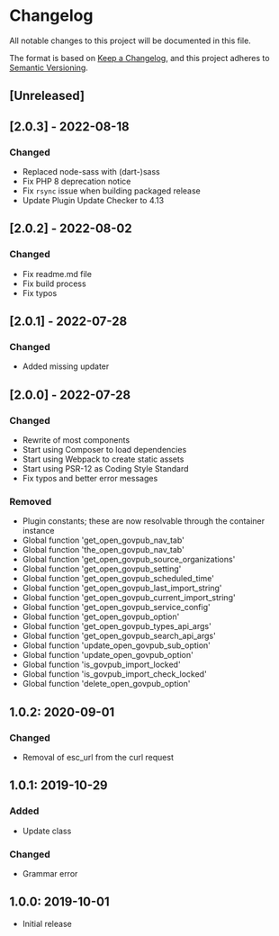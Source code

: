 # Changelog
All notable changes to this project will be documented in this file.

The format is based on [Keep a Changelog](https://keepachangelog.com/en/1.0.0/),
and this project adheres to [Semantic Versioning](https://semver.org/spec/v2.0.0.html).

## [Unreleased]

## [2.0.3] - 2022-08-18
### Changed
* Replaced node-sass with (dart-)sass
* Fix PHP 8 deprecation notice
* Fix `rsync` issue when building packaged release
* Update Plugin Update Checker to 4.13

## [2.0.2] - 2022-08-02
### Changed
* Fix readme.md file
* Fix build process
* Fix typos

## [2.0.1] - 2022-07-28
### Changed
- Added missing updater

## [2.0.0] - 2022-07-28
### Changed
- Rewrite of most components
- Start using Composer to load dependencies
- Start using Webpack to create static assets
- Start using PSR-12 as Coding Style Standard
- Fix typos and better error messages

### Removed
- Plugin constants; these are now resolvable through the container instance
- Global function 'get_open_govpub_nav_tab'
- Global function 'the_open_govpub_nav_tab'
- Global function 'get_open_govpub_source_organizations'
- Global function 'get_open_govpub_setting'
- Global function 'get_open_govpub_scheduled_time'
- Global function 'get_open_govpub_last_import_string'
- Global function 'get_open_govpub_current_import_string'
- Global function 'get_open_govpub_service_config'
- Global function 'get_open_govpub_option'
- Global function 'get_open_govpub_types_api_args'
- Global function 'get_open_govpub_search_api_args'
- Global function 'update_open_govpub_sub_option'
- Global function 'update_open_govpub_option'
- Global function 'is_govpub_import_locked'
- Global function 'is_govpub_import_check_locked'
- Global function 'delete_open_govpub_option'


## 1.0.2: 2020-09-01
### Changed
- Removal of esc_url from the curl request

## 1.0.1: 2019-10-29
### Added
- Update class

### Changed
- Grammar error

## 1.0.0: 2019-10-01
- Initial release